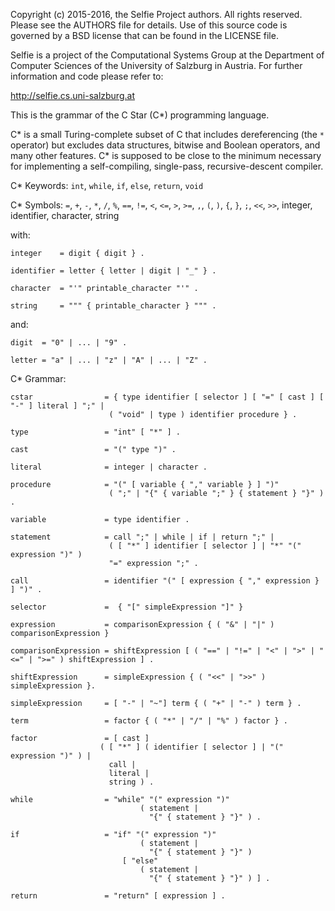 Copyright (c) 2015-2016, the Selfie Project authors. All rights reserved. Please see the AUTHORS file for details. Use of this source code is governed by a BSD license that can be found in the LICENSE file.

Selfie is a project of the Computational Systems Group at the Department of Computer Sciences of the University of Salzburg in Austria. For further information and code please refer to:

http://selfie.cs.uni-salzburg.at

This is the grammar of the C Star (C\*) programming language.

C\* is a small Turing-complete subset of C that includes dereferencing (the `*` operator) but excludes data structures, bitwise and Boolean operators, and many other features. C\* is supposed to be close to the minimum necessary for implementing a self-compiling, single-pass, recursive-descent compiler.

C\* Keywords: `int`, `while`, `if`, `else`, `return`, `void`

C\* Symbols: `=`, `+`, `-`, `*`, `/`, `%`, `==`, `!=`, `<`, `<=`, `>`, `>=`, `,`, `(`, `)`, `{`, `}`, `;`, `<<`, `>>`, integer, identifier, character, string

with:

```
integer    = digit { digit } .

identifier = letter { letter | digit | "_" } .

character  = "'" printable_character "'" .

string     = """ { printable_character } """ .
```

and:

```
digit  = "0" | ... | "9" .

letter = "a" | ... | "z" | "A" | ... | "Z" .
```

C\* Grammar:

```
cstar                = { type identifier [ selector ] [ "=" [ cast ] [ "-" ] literal ] ";" |
                      ( "void" | type ) identifier procedure } .

type                 = "int" [ "*" ] .

cast                 = "(" type ")" .

literal              = integer | character .

procedure            = "(" [ variable { "," variable } ] ")"
                      ( ";" | "{" { variable ";" } { statement } "}" ) .

variable             = type identifier .

statement            = call ";" | while | if | return ";" |
                      ( [ "*" ] identifier [ selector ] | "*" "(" expression ")" )
                      "=" expression ";" .

call                 = identifier "(" [ expression { "," expression } ] ")" .

selector             =  { "[" simpleExpression "]" }

expression           = comparisonExpression { ( "&" | "|" ) comparisonExpression }

comparisonExpression = shiftExpression [ ( "==" | "!=" | "<" | ">" | "<=" | ">=" ) shiftExpression ] .

shiftExpression      = simpleExpression { ( "<<" | ">>" ) simpleExpression }.

simpleExpression     = [ "-" | "~"] term { ( "+" | "-" ) term } .

term                 = factor { ( "*" | "/" | "%" ) factor } .

factor               = [ cast ]
                    ( [ "*" ] ( identifier [ selector ] | "(" expression ")" ) |
                      call |
                      literal |
                      string ) .

while                = "while" "(" expression ")"
                             ( statement |
                               "{" { statement } "}" ) .

if                   = "if" "(" expression ")"
                             ( statement |
                               "{" { statement } "}" )
                         [ "else"
                             ( statement |
                               "{" { statement } "}" ) ] .

return               = "return" [ expression ] .
```
